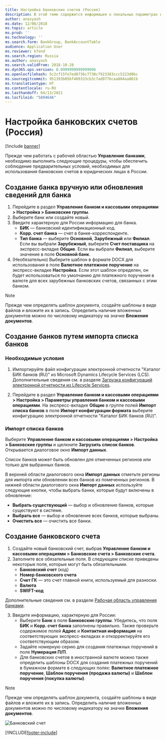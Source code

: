 ```yaml
---
title: Настройка банковских счетов (Россия)
description: В этой теме содержится информация о локальных параметрах и необходимых условиях для банковских модулей для России.
author: anasyash
ms.date: 12/06/2018
ms.topic: article
ms.prod: ''
ms.technology: ''
ms.search.form: BankGroup, BankAccountTable
audience: Application User
ms.reviewer: kfend
ms.search.region: Russia
ms.author: anasyash
ms.search.validFrom: 2018-10-28
ms.dyn365.ops.version: 8.0999999999999996
ms.openlocfilehash: 5c2cf15fe7ed8736c7730c7923383ccc5223d0bc
ms.sourcegitcommit: 951393b05bf409333cb3c7ad977bcaa804aa801b
ms.translationtype: HT
ms.contentlocale: ru-RU
ms.lasthandoff: 04/13/2021
ms.locfileid: "5894646"
---
```

# <a name="set-up-bank-accounts-russia"></a>Настройка банковских счетов (Россия)

[!include [banner](../includes/banner.md)]

Прежде чем работать с рабочей областью **Управление банками**, необходимо выполнить следующие процедуры, чтобы обеспечить соблюдение предварительных условий, необходимых для использования банковских счетов в юридических лицах в России.

## <a name="create-a-bank-manually-or-update-information-for-a-bank"></a>Создание банка вручную или обновления сведений для банка

1. Перейдите в раздел **Управление банком и кассовыми операциями > Настройка > Банковские группы**.
2. Выберите банк или создайте новый. 
2. Введите характерную для России информацию для банка.  
   - **БИК** — банковский идентификационный код. 
   - **Корр. счет банка** — счет в банке-корреспонденте.
   - **Тип банка** — выберите **Основной**, **Зарубежный** или **Филиал**. Если вы выбрали **Зарубежный**, выберите **Счет поставщика** на экспресс-вкладке **Общие**. Если вы выбрали **Филиал**, выберите значение в поле **Основной банк**.
3. (Необязательно) Выберите шаблон в формате DOCX для использования в поле **Валютное платежное поручение** на экспресс-вкладке **Настройка**. Если этот шаблон определен, он будет использоваться по умолчанию для платежного поручения в валюте для всех зарубежных банковских счетов, связанных с этим банком.

> [!NOTE]
> Прежде чем определять шаблон документа, создайте шаблоны в виде файлов и вложите их в запись. Определить наличие вложенных документов можно по числовому индикатору на значке **Вложения документов**.


## <a name="create-banks-by-importing-a-list-of-banks"></a>Создание банков путем импорта списка банков

### <a name="prerequisites"></a>Необходимые условия

1.  Импортируйте файл конфигурации электронной отчетности "Каталог БИК банков (RU)" из Microsoft Dynamics Lifecycle Services (LCS).
Дополнительные сведения см. в разделе [Загрузка конфигураций электронной отчетности из Lifecycle Services](../../fin-ops-core/dev-itpro/analytics/download-electronic-reporting-configuration-lcs.md).

2. Перейдите в раздел **Управление банком и кассовыми операциями > Настройка > Параметры управления банком и кассовыми операциями**. На экспресс-вкладке **Общие** в группе полей **Импорт списка банков** в поле **Импорт конфигурации формата** выберите конфигурацию электронной отчетности "Каталог БИК банков (RU)".


### <a name="import-a-list-of-banks"></a>Импорт списка банков

Выберите **Управление банком и кассовыми операциями > Настройка > Банковские группы** и щелкните **Загрузить список банков**. Открывается диалоговое окно **Импорт данных**.

Список банков может быть обновлен для отмеченных регионов или только для выбранных банков.

В верхней области диалогового окна **Импорт данных** отметьте регионы для импорта или обновлении всех банков из помеченных регионов.
В нижней области диалогового окна **Импорт данных** используйте следующие кнопки, чтобы выбрать банки, которые будут включены в обновление:
  - **Выбрать существующий** — выбор и обновление банков, которые существуют в системе.
  - **Выбрать все** — выбор и обновление всех банков, которые выбраны.
  - **Очистить все** — очистить все банки. 

## <a name="create-a-bank-account"></a>Создание банковского счета

1. Создайте новый банковский счет, выбрав **Управление банком и кассовыми операциями > Банковские счета > Банковские счета**.
2. Заполните все обязательные поля. В следующем списке приведены некоторые поля, которые могут быть обязательными. 
    - **Банковский счет** (код)
    - **Номер банковского счета**
    - **Счет ГК** — это счет главной книги, используемый для разноски.
    - **Валюта**
    - **SWIFT-код** 

  Дополнительные сведения см. в разделе [Рабочая область управления банками](../cash-bank-management/bank-management-workspace.md).

3. Введите информацию, характерную для России: 
    - Выберите **Банк** в поле **Банковские группы**. Убедитесь, что поля **БИК** и **Корр. счет банка** заполнены правильно. Также проверьте содержимое полей **Адрес** и **Контактная информация** на соответствующих экспресс-вкладках и откорректируйте его соответствующим образом.
    - Задайте номерную серию для создания платежных поручений в поле **Нумерация П/П**.
    - Для банковских счетов в иностранной валюте можно также определить шаблоны DOCX для создания платежных поручений в бумажном формате в следующих полях: **Валютное платежное поручение**, **Шаблон поручения (продажа валюты)** и **Шаблон поручения (покупка валюты)**. 

> [!NOTE]
> Прежде чем определять шаблон документа, создайте шаблоны в виде файлов и вложите их в запись. Определить наличие вложенных документов можно по числовому индикатору на значке **Вложения документов**.

![Банковский счет](media/rus-bank-account.jpg)


[!INCLUDE[footer-include](../../includes/footer-banner.md)]